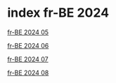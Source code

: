 # index fr-BE 2024

<a href="./05">fr-BE 2024 05</a>

<a href="./06">fr-BE 2024 06</a>

<a href="./07">fr-BE 2024 07</a>

<a href="./08">fr-BE 2024 08</a>
